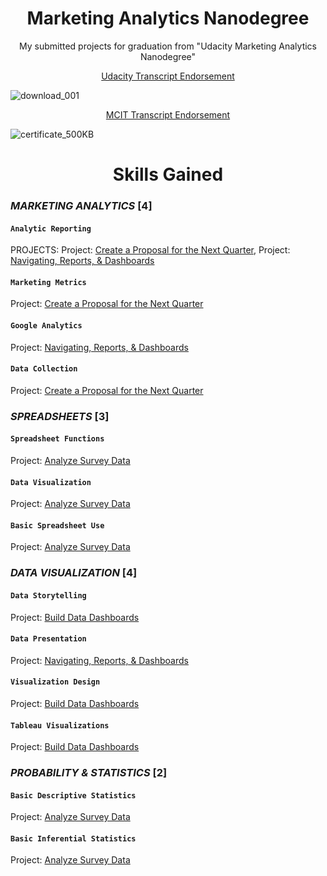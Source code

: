 <p><h1 align="center">Marketing Analytics Nanodegree</h1></p>

<p align="center"><h7 align='center'>My submitted projects for graduation from "Udacity Marketing Analytics Nanodegree"</h7></p>
<p align="center"><a href="https://graduation.udacity.com/confirm/MUTY93J3">Udacity Transcript Endorsement</a></p>

![download_001](https://user-images.githubusercontent.com/77938921/114275997-6f831700-9a2d-11eb-9fe2-05233f32e882.jpg)

<p align="center"><a href="http://techleaders.eg/Learner/13-29655/certificate.html">MCIT Transcript Endorsement</a></p>

![certificate_500KB](https://user-images.githubusercontent.com/77938921/114275462-2fbb3000-9a2b-11eb-85c1-5ecbeaec2a60.jpg)
 
<p><h1 align="center">Skills Gained</h1></p>

### _MARKETING ANALYTICS_ [4]
#### `Analytic Reporting`
PROJECTS: Project: [Create a Proposal for the Next Quarter](8th%20proj%20-%20Create%20a%20Proposal%20for%20the%20Next%20Quarter), Project: [Navigating, Reports, & Dashboards](6th%20proj%20-%20Google%20Data%20Studio%20dashboard)
#### `Marketing Metrics`
Project: [Create a Proposal for the Next Quarter](8th%20proj%20-%20Create%20a%20Proposal%20for%20the%20Next%20Quarter)
#### `Google Analytics`
Project: [Navigating, Reports, & Dashboards](6th%20proj%20-%20Google%20Data%20Studio%20dashboard)
#### `Data Collection`
Project: [Create a Proposal for the Next Quarter](8th%20proj%20-%20Create%20a%20Proposal%20for%20the%20Next%20Quarter)
### _SPREADSHEETS_ [3]
#### `Spreadsheet Functions`
Project: [Analyze Survey Data](2nd%20proj%20-%20Udacity%20survey%20insights)
#### `Data Visualization`
Project: [Analyze Survey Data](2nd%20proj%20-%20Udacity%20survey%20insights)
#### `Basic Spreadsheet Use`
Project: [Analyze Survey Data](2nd%20proj%20-%20Udacity%20survey%20insights)
### _DATA VISUALIZATION_ [4]
#### `Data Storytelling`
Project: [Build Data Dashboards](4th%20proj%20-%20YouTube%20Video%20Categories%20Statistics%20Tableau%20Dashboard)
#### `Data Presentation`
Project: [Navigating, Reports, & Dashboards](6th%20proj%20-%20Google%20Data%20Studio%20dashboard)
#### `Visualization Design`
Project: [Build Data Dashboards](4th%20proj%20-%20YouTube%20Video%20Categories%20Statistics%20Tableau%20Dashboard)
#### `Tableau Visualizations`
Project: [Build Data Dashboards](4th%20proj%20-%20YouTube%20Video%20Categories%20Statistics%20Tableau%20Dashboard)
### _PROBABILITY & STATISTICS_ [2]
#### `Basic Descriptive Statistics`
Project: [Analyze Survey Data](2nd%20proj%20-%20Udacity%20survey%20insights)
#### `Basic Inferential Statistics`
Project: [Analyze Survey Data](2nd%20proj%20-%20Udacity%20survey%20insights)
